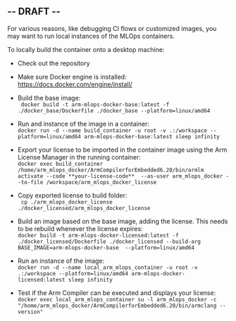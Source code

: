 ## -- DRAFT --

For various reasons, like debugging CI flows or customized images, you may want to run local instances of the MLOps containers. 

To locally build the container onto a desktop machine:

- Check out the repository

- Make sure Docker engine is installed: https://docs.docker.com/engine/install/

- Build the base image: \
``` docker build -t arm-mlops-docker-base:latest -f ./docker_base/Dockerfile ./docker_base --platform=linux/amd64```
- Run and instance of the image in a container: \
``` docker run -d --name build_container -u root -v .:/workspace --platform=linux/amd64 arm-mlops-docker-base:latest sleep infinity ```
- Export your license to be imported in the container image using the Arm License Manager in the running container: \
``` docker exec build_container /home/arm_mlops_docker/ArmCompilerforEmbedded6.20/bin/armlm activate --code **your-license-code**  --as-user arm_mlops_docker --to-file /workspace/arm_mlops_docker_license ```
- Copy exported license to build folder: \
``` cp ./arm_mlops_docker_license ./docker_licensed/arm_mlops_docker_license```
- Build an image based on the base image, adding the license. This needs to be rebuild whenever the license expires: \
 ``` docker build -t arm-mlops-docker-licensed:latest -f ./docker_licensed/Dockerfile ./docker_licensed --build-arg BASE_IMAGE=arm-mlops-docker-base  --platform=linux/amd64 ```
- Run an instance of the image: \
``` docker run -d --name local_arm_mlops_container -u root -v .:/workspace --platform=linux/amd64 arm-mlops-docker-licensed:latest sleep infinity ```
- Test if the Arm Compiler can be executed and displays your license: \
```docker exec local_arm_mlops_container su -l arm_mlops_docker -c "/home/arm_mlops_docker/ArmCompilerforEmbedded6.20/bin/armclang --version"```

